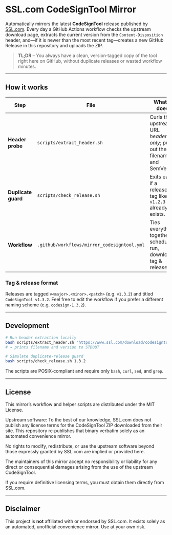 # SSL.com CodeSignTool Mirror

Automatically mirrors the latest **CodeSignTool** release published by [SSL.com](https://www.ssl.com/). Every day a GitHub Actions workflow checks the upstream download page, extracts the current version from the `Content‑Disposition` header, and—if it is newer than the most recent tag—creates a new GitHub Release in this repository and uploads the ZIP.

> **TL;DR** – You always have a clean, version‑tagged copy of the tool right here on GitHub, without duplicate releases or wasted workflow minutes.

---

## How it works

| Step                | File                                        | What it does                                                              |
| ------------------- | ------------------------------------------- | ------------------------------------------------------------------------- |
| **Header probe**    | `scripts/extract_header.sh`                 | Curls the upstream URL *headers only*; pulls out the filename and SemVer. |
| **Duplicate guard** | `scripts/check_release.sh`                  | Exits early if a release tag like `v1.2.3` already exists.                |
| **Workflow**        | `.github/workflows/mirror_codesigntool.yml` | Ties everything together—scheduled run, download, tag & release.          |

### Tag & release format

Releases are tagged `v<major>.<minor>.<patch>` (e.g. `v1.3.2`) and titled `CodeSignTool v1.3.2`. Feel free to edit the workflow if you prefer a different naming scheme (e.g. `codesign‑1.3.2`).

---

## Development

```bash
# Run header extraction locally
bash scripts/extract_header.sh "https://www.ssl.com/download/codesigntool-for-linux-and-macos/"
# → prints filename and version to STDOUT

# Simulate duplicate‑release guard
bash scripts/check_release.sh 1.3.2
```

The scripts are POSIX‑compliant and require only `bash`, `curl`, `sed`, and `grep`.

---

## License

This mirror’s workflow and helper scripts are distributed under the MIT License.

Upstream software: To the best of our knowledge, SSL.com does not publish any license terms for the CodeSignTool ZIP downloaded from their site. This repository re‑publishes that binary verbatim solely as an automated convenience mirror.

No rights to modify, redistribute, or use the upstream software beyond those expressly granted by SSL.com are implied or provided here.

The maintainers of this mirror accept no responsibility or liability for any direct or consequential damages arising from the use of the upstream CodeSignTool.

If you require definitive licensing terms, you must obtain them directly from SSL.com.

---

## Disclaimer

This project is **not** affiliated with or endorsed by SSL.com. It exists solely as an automated, unofficial convenience mirror. Use at your own risk.
